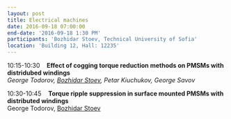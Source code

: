 ```yaml
---
layout: post
title: Electrical machines
date: 2016-09-18 07:00:00
end-date: '2016-09-18 1:30 PM'
participants: 'Bozhidar Stoev, Technical University of Sofia'
location: 'Building 12, Hall: 12235'
---
```



10:15-10:30 &nbsp; &nbsp;**Effect of cogging torque reduction methods on PMSMs with distridubed windings**
<br>*George Todorov, <u>B</u><u>ozhidar Stoev</u>, Petar Kiuchukov, George Savov*

10:30-10:45&nbsp; &nbsp; **Torque ripple suppression in surface mounted PMSMs with distributed windings**
<br>George Todorov, <u>B</u><u>ozhidar Stoev</u>

